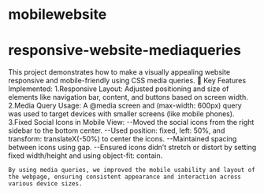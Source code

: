 # mobilewebsite
# responsive-website-mediaqueries

This project demonstrates how to make a visually appealing website responsive and mobile-friendly using CSS media queries.
 🔧 Key Features Implemented:
   1.Responsive Layout: Adjusted positioning and size of elements like navigation bar, content, and buttons based on screen width.
   2.Media Query Usage: A @media screen and (max-width: 600px) query was used to target devices with smaller screens (like mobile phones).
   3.Fixed Social Icons in Mobile View:
    --Moved the social icons from the right sidebar to the bottom center.
    --Used position: fixed, left: 50%, and transform: translateX(-50%) to center the icons.
    --Maintained spacing between icons using gap.
    --Ensured icons didn’t stretch or distort by setting fixed width/height and using object-fit: contain.

    By using media queries, we improved the mobile usability and layout of the webpage, ensuring consistent appearance and interaction across various device sizes.
